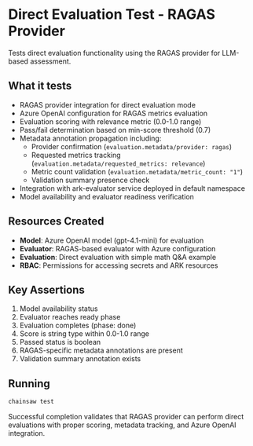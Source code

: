 # Direct Evaluation Test - RAGAS Provider

Tests direct evaluation functionality using the RAGAS provider for LLM-based assessment.

## What it tests
- RAGAS provider integration for direct evaluation mode
- Azure OpenAI configuration for RAGAS metrics evaluation
- Evaluation scoring with relevance metric (0.0-1.0 range)
- Pass/fail determination based on min-score threshold (0.7)
- Metadata annotation propagation including:
  - Provider confirmation (`evaluation.metadata/provider: ragas`)
  - Requested metrics tracking (`evaluation.metadata/requested_metrics: relevance`)
  - Metric count validation (`evaluation.metadata/metric_count: "1"`)
  - Validation summary presence check
- Integration with ark-evaluator service deployed in default namespace
- Model availability and evaluator readiness verification

## Resources Created
- **Model**: Azure OpenAI model (gpt-4.1-mini) for evaluation
- **Evaluator**: RAGAS-based evaluator with Azure configuration
- **Evaluation**: Direct evaluation with simple math Q&A example
- **RBAC**: Permissions for accessing secrets and ARK resources

## Key Assertions
1. Model availability status
2. Evaluator reaches ready phase
3. Evaluation completes (phase: done)
4. Score is string type within 0.0-1.0 range
5. Passed status is boolean
6. RAGAS-specific metadata annotations are present
7. Validation summary annotation exists

## Running
```bash
chainsaw test
```

Successful completion validates that RAGAS provider can perform direct evaluations with proper scoring, metadata tracking, and Azure OpenAI integration.